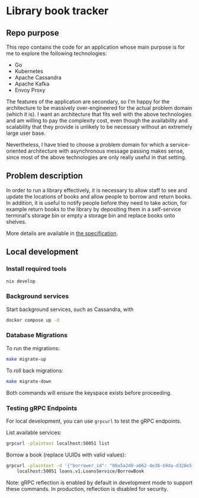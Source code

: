 # Library book tracker

## Repo purpose

This repo contains the code for an application whose main purpose is for me to explore the following technologies:

- Go
- Kubernetes
- Apache Cassandra
- Apache Kafka
- Envoy Proxy

The features of the application are secondary, so I'm happy for the architecture to be massively over-engineered for the actual problem domain (which it is). I want an architecture that fits well with the above technologies and am willing to pay the complexity cost, even though the availability and scalability that they provide is unlikely to be necessary without an extremely large user base.

Nevertheless, I have tried to choose a problem domain for which a service-oriented architecture with asynchronous message passing makes sense, since most of the above technologies are only really useful in that setting.

## Problem description

In order to run a library effectively, it is necessary to allow staff to see and update the locations of books and allow people to borrow and return books. In addition, it is useful to notify people before they need to take action, for example return books to the library by depositing them in a self-service terminal's storage bin or empty a storage bin and replace books onto shelves.

More details are available in [the specification](./docs/spec.md).

## Local development

### Install required tools

```sh
nix develop
```

### Background services

Start background services, such as Cassandra, with

```sh
docker compose up -d
```

### Database Migrations

To run the migrations:
```sh
make migrate-up
```

To roll back migrations:
```sh
make migrate-down
```

Both commands will ensure the keyspace exists before proceeding.

### Testing gRPC Endpoints

For local development, you can use `grpcurl` to test the gRPC endpoints.

List available services:
```sh
grpcurl -plaintext localhost:50051 list
```

Borrow a book (replace UUIDs with valid values):
```sh
grpcurl -plaintext -d '{"borrower_id": "08a5a2d0-a062-4e38-b9da-d328e5fc4a12", "book_id": "2a161877-ba45-4ce3-bbeb-1a279116a723"}' \
    localhost:50051 loans.v1.LoansService/BorrowBook
```

Note: gRPC reflection is enabled by default in development mode to support these commands. In production, reflection is disabled for security.

